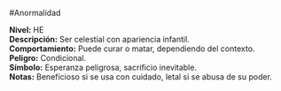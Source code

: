 #Anormalidad 

**Nivel:** HE  
**Descripción:** Ser celestial con apariencia infantil.  
**Comportamiento:** Puede curar o matar, dependiendo del contexto.  
**Peligro:** Condicional.  
**Símbolo:** Esperanza peligrosa, sacrificio inevitable.  
**Notas:** Beneficioso si se usa con cuidado, letal si se abusa de su poder.